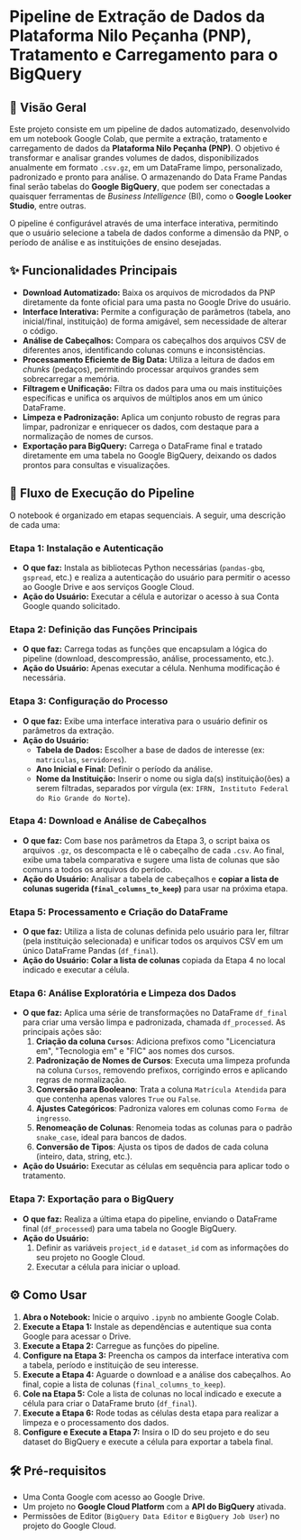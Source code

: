 # **Pipeline de Extração de Dados da Plataforma Nilo Peçanha (PNP), Tratamento e Carregamento para o BigQuery**

## 📑 Visão Geral

Este projeto consiste em um pipeline de dados automatizado, desenvolvido em um notebook Google Colab, que permite a extração, tratamento e carregamento de dados da **Plataforma Nilo Peçanha (PNP)**. 
O objetivo é transformar e analisar grandes volumes de dados, disponibilizados anualmente em formato `.csv.gz`, em um DataFrame limpo, personalizado, padronizado e pronto para análise. O armazenando do Data Frame Pandas final serão tabelas do **Google BigQuery**, que podem ser conectadas a quaisquer ferramentas de _Business Intelligence_ (BI), como o **Google Looker Studio**, entre outras.

O pipeline é configurável através de uma interface interativa, permitindo que o usuário selecione a tabela de dados conforme a dimensão da PNP, o período de análise e as instituições de ensino desejadas.

## ✨ Funcionalidades Principais

* **Download Automatizado:** Baixa os arquivos de microdados da PNP diretamente da fonte oficial para uma pasta no Google Drive do usuário.
* **Interface Interativa:** Permite a configuração de parâmetros (tabela, ano inicial/final, instituição) de forma amigável, sem necessidade de alterar o código.
* **Análise de Cabeçalhos:** Compara os cabeçalhos dos arquivos CSV de diferentes anos, identificando colunas comuns e inconsistências.
* **Processamento Eficiente de Big Data:** Utiliza a leitura de dados em _chunks_ (pedaços), permitindo processar arquivos grandes sem sobrecarregar a memória.
* **Filtragem e Unificação:** Filtra os dados para uma ou mais instituições específicas e unifica os arquivos de múltiplos anos em um único DataFrame.
* **Limpeza e Padronização:** Aplica um conjunto robusto de regras para limpar, padronizar e enriquecer os dados, com destaque para a normalização de nomes de cursos.
* **Exportação para BigQuery:** Carrega o DataFrame final e tratado diretamente em uma tabela no Google BigQuery, deixando os dados prontos para consultas e visualizações.

## 🚀 Fluxo de Execução do Pipeline

O notebook é organizado em etapas sequenciais. A seguir, uma descrição de cada uma:

### **Etapa 1: Instalação e Autenticação**
* **O que faz:** Instala as bibliotecas Python necessárias (`pandas-gbq`, `gspread`, etc.) e realiza a autenticação do usuário para permitir o acesso ao Google Drive e aos serviços Google Cloud.
* **Ação do Usuário:** Executar a célula e autorizar o acesso à sua Conta Google quando solicitado.

### **Etapa 2: Definição das Funções Principais**
* **O que faz:** Carrega todas as funções que encapsulam a lógica do pipeline (download, descompressão, análise, processamento, etc.).
* **Ação do Usuário:** Apenas executar a célula. Nenhuma modificação é necessária.

### **Etapa 3: Configuração do Processo**
* **O que faz:** Exibe uma interface interativa para o usuário definir os parâmetros da extração.
* **Ação do Usuário:**
    * **Tabela de Dados:** Escolher a base de dados de interesse (ex: `matriculas`, `servidores`).
    * **Ano Inicial e Final:** Definir o período da análise.
    * **Nome da Instituição:** Inserir o nome ou sigla da(s) instituição(ões) a serem filtradas, separados por vírgula (ex: `IFRN, Instituto Federal do Rio Grande do Norte`).

### **Etapa 4: Download e Análise de Cabeçalhos**
* **O que faz:** Com base nos parâmetros da Etapa 3, o script baixa os arquivos `.gz`, os descompacta e lê o cabeçalho de cada `.csv`. Ao final, exibe uma tabela comparativa e sugere uma lista de colunas que são comuns a todos os arquivos do período.
* **Ação do Usuário:** Analisar a tabela de cabeçalhos e **copiar a lista de colunas sugerida (`final_columns_to_keep`)** para usar na próxima etapa.

### **Etapa 5: Processamento e Criação do DataFrame**
* **O que faz:** Utiliza a lista de colunas definida pelo usuário para ler, filtrar (pela instituição selecionada) e unificar todos os arquivos CSV em um único DataFrame Pandas (`df_final`).
* **Ação do Usuário:** **Colar a lista de colunas** copiada da Etapa 4 no local indicado e executar a célula.

### **Etapa 6: Análise Exploratória e Limpeza dos Dados**
* **O que faz:** Aplica uma série de transformações no DataFrame `df_final` para criar uma versão limpa e padronizada, chamada `df_processed`. As principais ações são:
    1.  **Criação da coluna `Cursos`**: Adiciona prefixos como "Licenciatura em", "Tecnologia em" e "FIC" aos nomes dos cursos.
    2.  **Padronização de Nomes de Cursos**: Executa uma limpeza profunda na coluna `Cursos`, removendo prefixos, corrigindo erros e aplicando regras de normalização.
    3.  **Conversão para Booleano**: Trata a coluna `Matrícula Atendida` para que contenha apenas valores `True` ou `False`.
    4.  **Ajustes Categóricos**: Padroniza valores em colunas como `Forma de ingresso`.
    5.  **Renomeação de Colunas**: Renomeia todas as colunas para o padrão `snake_case`, ideal para bancos de dados.
    6.  **Conversão de Tipos**: Ajusta os tipos de dados de cada coluna (inteiro, data, string, etc.).
* **Ação do Usuário:** Executar as células em sequência para aplicar todo o tratamento.

### **Etapa 7: Exportação para o BigQuery**
* **O que faz:** Realiza a última etapa do pipeline, enviando o DataFrame final (`df_processed`) para uma tabela no Google BigQuery.
* **Ação do Usuário:**
    1.  Definir as variáveis `project_id` e `dataset_id` com as informações do seu projeto no Google Cloud.
    2.  Executar a célula para iniciar o upload.

## ⚙️ Como Usar

1.  **Abra o Notebook:** Inicie o arquivo `.ipynb` no ambiente Google Colab.
2.  **Execute a Etapa 1:** Instale as dependências e autentique sua conta Google para acessar o Drive.
3.  **Execute a Etapa 2:** Carregue as funções do pipeline.
4.  **Configure na Etapa 3:** Preencha os campos da interface interativa com a tabela, período e instituição de seu interesse.
5.  **Execute a Etapa 4:** Aguarde o download e a análise dos cabeçalhos. Ao final, copie a lista de colunas (`final_columns_to_keep`).
6.  **Cole na Etapa 5:** Cole a lista de colunas no local indicado e execute a célula para criar o DataFrame bruto (`df_final`).
7.  **Execute a Etapa 6:** Rode todas as células desta etapa para realizar a limpeza e o processamento dos dados.
8.  **Configure e Execute a Etapa 7:** Insira o ID do seu projeto e do seu dataset do BigQuery e execute a célula para exportar a tabela final.

## 🛠 Pré-requisitos

* Uma Conta Google com acesso ao Google Drive.
* Um projeto no **Google Cloud Platform** com a **API do BigQuery** ativada.
* Permissões de Editor (`BigQuery Data Editor` e `BigQuery Job User`) no projeto do Google Cloud.
